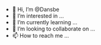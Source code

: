 - 👋 Hi, I’m @Dansbe
- 👀 I’m interested in ...
- 🌱 I’m currently learning ...
- 💞️ I’m looking to collaborate on ...
- 📫 How to reach me ...

<!---
Dansbe/Dansbe is a ✨ special ✨ repository because its `README.md` (this file) appears on your GitHub profile.
You can click the Preview link to take a look at your changes.
--->
